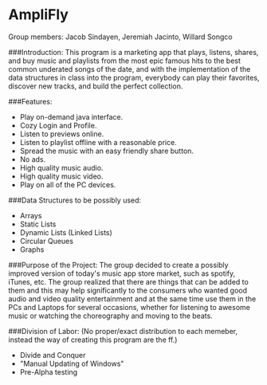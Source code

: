 # AmpliFly

Group members: Jacob Sindayen, Jeremiah Jacinto, Willard Songco

###Introduction:
This program is a marketing app that plays, listens, shares, and buy music and playlists from the most epic famous hits to the best common underated songs of the date, and with the implementation of the data structures in class into the program, everybody can play their favorites, discover new tracks, and build the perfect collection.

###Features:
- Play on-demand java interface.
- Cozy Login and Profile.
- Listen to previews online.
- Listen to playlist offline with a reasonable price.
- Spread the music with an easy friendly share button. 
- No ads.
- High quality music audio.
- High quality music video.
- Play on all of the PC devices. 

###Data Structures to be possibly used:
- Arrays
- Static Lists
- Dynamic Lists (Linked Lists)
- Circular Queues
- Graphs
 
###Purpose of the Project:
The group decided to create a possibly improved version of today's music app store market, such as spotify, iTunes, etc. The group realized that there are things that can be added to them and this may help significantly to the consumers who wanted good audio and video quality entertainment and at the same time use them in the PCs and Laptops for several occasions, whether for listening to awesome music or watching the choreography and moving to the beats.

###Division of Labor:
(No proper/exact distribution to each memeber, instead the way of creating this program are the ff.)
- Divide and Conquer
- "Manual Updating of Windows"
- Pre-Alpha testing
